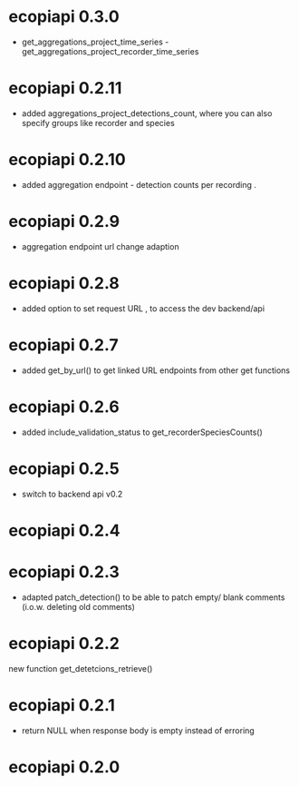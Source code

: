 # ecopiapi 0.3.0
 - get_aggregations_project_time_series
 -get_aggregations_project_recorder_time_series

# ecopiapi 0.2.11
- added aggregations_project_detections_count, where you can also specify groups like recorder and species

# ecopiapi 0.2.10
- added aggregation endpoint - detection counts per recording .

# ecopiapi 0.2.9
- aggregation endpoint url change adaption

# ecopiapi 0.2.8
- added option to set request URL , to access the dev backend/api

# ecopiapi 0.2.7
- added get_by_url() to get linked URL endpoints from other get functions

# ecopiapi 0.2.6
- added include_validation_status to get_recorderSpeciesCounts()

# ecopiapi 0.2.5
- switch to backend api v0.2

# ecopiapi 0.2.4

# ecopiapi 0.2.3
- adapted patch_detection() to be able to patch empty/ blank comments (i.o.w. deleting old comments)

# ecopiapi 0.2.2
new function get_detetcions_retrieve()

# ecopiapi 0.2.1

- return NULL when response body is empty instead of erroring

# ecopiapi 0.2.0

